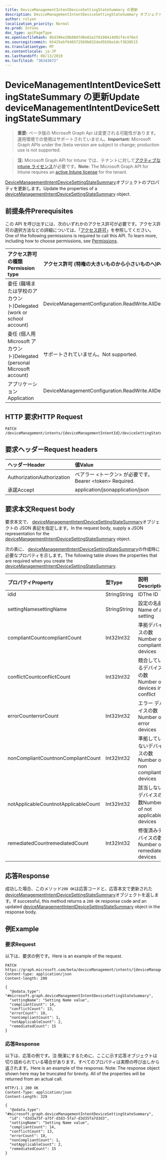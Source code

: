 ```yaml
---
title: DeviceManagementIntentDeviceSettingStateSummary の更新
description: DeviceManagementIntentDeviceSettingStateSummary オブジェクトのプロパティを更新します。
author: rolyon
localization_priority: Normal
ms.prod: Intune
doc_type: apiPageType
ms.openlocfilehash: 0bd396e28b80d7d0e81e2f8100414d91f4c470e3
ms.sourcegitcommit: b5425ebf648572569b032ded5b56e1dcf3830515
ms.translationtype: MT
ms.contentlocale: ja-JP
ms.lasthandoff: 08/13/2019
ms.locfileid: "36343672"
---
```

# <a name="update-devicemanagementintentdevicesettingstatesummary"></a><span data-ttu-id="78654-103">DeviceManagementIntentDeviceSettingStateSummary の更新</span><span class="sxs-lookup"><span data-stu-id="78654-103">Update deviceManagementIntentDeviceSettingStateSummary</span></span>

> <span data-ttu-id="78654-104">**重要:** ベータ版の Microsoft Graph Api は変更される可能性があります。運用環境での使用はサポートされていません。</span><span class="sxs-lookup"><span data-stu-id="78654-104">**Important:** Microsoft Graph APIs under the /beta version are subject to change; production use is not supported.</span></span>

> <span data-ttu-id="78654-105">**注:** Microsoft Graph API for Intune では、テナントに対して[アクティブな intune ライセンス](https://go.microsoft.com/fwlink/?linkid=839381)が必要です。</span><span class="sxs-lookup"><span data-stu-id="78654-105">**Note:** The Microsoft Graph API for Intune requires an [active Intune license](https://go.microsoft.com/fwlink/?linkid=839381) for the tenant.</span></span>

<span data-ttu-id="78654-106">[DeviceManagementIntentDeviceSettingStateSummary](../resources/intune-deviceintent-devicemanagementintentdevicesettingstatesummary.md)オブジェクトのプロパティを更新します。</span><span class="sxs-lookup"><span data-stu-id="78654-106">Update the properties of a [deviceManagementIntentDeviceSettingStateSummary](../resources/intune-deviceintent-devicemanagementintentdevicesettingstatesummary.md) object.</span></span>

## <a name="prerequisites"></a><span data-ttu-id="78654-107">前提条件</span><span class="sxs-lookup"><span data-stu-id="78654-107">Prerequisites</span></span>
<span data-ttu-id="78654-p101">この API を呼び出すには、次のいずれかのアクセス許可が必要です。アクセス許可の選択方法などの詳細については、「[アクセス許可](/graph/permissions-reference)」を参照してください。</span><span class="sxs-lookup"><span data-stu-id="78654-p101">One of the following permissions is required to call this API. To learn more, including how to choose permissions, see [Permissions](/graph/permissions-reference).</span></span>

|<span data-ttu-id="78654-110">アクセス許可の種類</span><span class="sxs-lookup"><span data-stu-id="78654-110">Permission type</span></span>|<span data-ttu-id="78654-111">アクセス許可 (特権の大きいものから小さいものへ)</span><span class="sxs-lookup"><span data-stu-id="78654-111">Permissions (from most to least privileged)</span></span>|
|:---|:---|
|<span data-ttu-id="78654-112">委任 (職場または学校のアカウント)</span><span class="sxs-lookup"><span data-stu-id="78654-112">Delegated (work or school account)</span></span>|<span data-ttu-id="78654-113">DeviceManagementConfiguration.ReadWrite.All</span><span class="sxs-lookup"><span data-stu-id="78654-113">DeviceManagementConfiguration.ReadWrite.All</span></span>|
|<span data-ttu-id="78654-114">委任 (個人用 Microsoft アカウント)</span><span class="sxs-lookup"><span data-stu-id="78654-114">Delegated (personal Microsoft account)</span></span>|<span data-ttu-id="78654-115">サポートされていません。</span><span class="sxs-lookup"><span data-stu-id="78654-115">Not supported.</span></span>|
|<span data-ttu-id="78654-116">アプリケーション</span><span class="sxs-lookup"><span data-stu-id="78654-116">Application</span></span>|<span data-ttu-id="78654-117">DeviceManagementConfiguration.ReadWrite.All</span><span class="sxs-lookup"><span data-stu-id="78654-117">DeviceManagementConfiguration.ReadWrite.All</span></span>|

## <a name="http-request"></a><span data-ttu-id="78654-118">HTTP 要求</span><span class="sxs-lookup"><span data-stu-id="78654-118">HTTP Request</span></span>
<!-- {
  "blockType": "ignored"
}
-->
``` http
PATCH /deviceManagement/intents/{deviceManagementIntentId}/deviceSettingStateSummaries/{deviceManagementIntentDeviceSettingStateSummaryId}
```

## <a name="request-headers"></a><span data-ttu-id="78654-119">要求ヘッダー</span><span class="sxs-lookup"><span data-stu-id="78654-119">Request headers</span></span>
|<span data-ttu-id="78654-120">ヘッダー</span><span class="sxs-lookup"><span data-stu-id="78654-120">Header</span></span>|<span data-ttu-id="78654-121">値</span><span class="sxs-lookup"><span data-stu-id="78654-121">Value</span></span>|
|:---|:---|
|<span data-ttu-id="78654-122">Authorization</span><span class="sxs-lookup"><span data-stu-id="78654-122">Authorization</span></span>|<span data-ttu-id="78654-123">ベアラー &lt;トークン&gt; が必要です。</span><span class="sxs-lookup"><span data-stu-id="78654-123">Bearer &lt;token&gt; Required.</span></span>|
|<span data-ttu-id="78654-124">承諾</span><span class="sxs-lookup"><span data-stu-id="78654-124">Accept</span></span>|<span data-ttu-id="78654-125">application/json</span><span class="sxs-lookup"><span data-stu-id="78654-125">application/json</span></span>|

## <a name="request-body"></a><span data-ttu-id="78654-126">要求本文</span><span class="sxs-lookup"><span data-stu-id="78654-126">Request body</span></span>
<span data-ttu-id="78654-127">要求本文で、 [deviceManagementIntentDeviceSettingStateSummary](../resources/intune-deviceintent-devicemanagementintentdevicesettingstatesummary.md)オブジェクトの JSON 表記を指定します。</span><span class="sxs-lookup"><span data-stu-id="78654-127">In the request body, supply a JSON representation for the [deviceManagementIntentDeviceSettingStateSummary](../resources/intune-deviceintent-devicemanagementintentdevicesettingstatesummary.md) object.</span></span>

<span data-ttu-id="78654-128">次の表に、 [deviceManagementIntentDeviceSettingStateSummary](../resources/intune-deviceintent-devicemanagementintentdevicesettingstatesummary.md)の作成時に必要なプロパティを示します。</span><span class="sxs-lookup"><span data-stu-id="78654-128">The following table shows the properties that are required when you create the [deviceManagementIntentDeviceSettingStateSummary](../resources/intune-deviceintent-devicemanagementintentdevicesettingstatesummary.md).</span></span>

|<span data-ttu-id="78654-129">プロパティ</span><span class="sxs-lookup"><span data-stu-id="78654-129">Property</span></span>|<span data-ttu-id="78654-130">型</span><span class="sxs-lookup"><span data-stu-id="78654-130">Type</span></span>|<span data-ttu-id="78654-131">説明</span><span class="sxs-lookup"><span data-stu-id="78654-131">Description</span></span>|
|:---|:---|:---|
|<span data-ttu-id="78654-132">id</span><span class="sxs-lookup"><span data-stu-id="78654-132">id</span></span>|<span data-ttu-id="78654-133">String</span><span class="sxs-lookup"><span data-stu-id="78654-133">String</span></span>|<span data-ttu-id="78654-134">ID</span><span class="sxs-lookup"><span data-stu-id="78654-134">The ID</span></span>|
|<span data-ttu-id="78654-135">settingName</span><span class="sxs-lookup"><span data-stu-id="78654-135">settingName</span></span>|<span data-ttu-id="78654-136">String</span><span class="sxs-lookup"><span data-stu-id="78654-136">String</span></span>|<span data-ttu-id="78654-137">設定の名前</span><span class="sxs-lookup"><span data-stu-id="78654-137">Name of a setting</span></span>|
|<span data-ttu-id="78654-138">compliantCount</span><span class="sxs-lookup"><span data-stu-id="78654-138">compliantCount</span></span>|<span data-ttu-id="78654-139">Int32</span><span class="sxs-lookup"><span data-stu-id="78654-139">Int32</span></span>|<span data-ttu-id="78654-140">準拠デバイスの数</span><span class="sxs-lookup"><span data-stu-id="78654-140">Number of compliant devices</span></span>|
|<span data-ttu-id="78654-141">conflictCount</span><span class="sxs-lookup"><span data-stu-id="78654-141">conflictCount</span></span>|<span data-ttu-id="78654-142">Int32</span><span class="sxs-lookup"><span data-stu-id="78654-142">Int32</span></span>|<span data-ttu-id="78654-143">競合しているデバイスの数</span><span class="sxs-lookup"><span data-stu-id="78654-143">Number of devices in conflict</span></span>|
|<span data-ttu-id="78654-144">errorCount</span><span class="sxs-lookup"><span data-stu-id="78654-144">errorCount</span></span>|<span data-ttu-id="78654-145">Int32</span><span class="sxs-lookup"><span data-stu-id="78654-145">Int32</span></span>|<span data-ttu-id="78654-146">エラー デバイスの数</span><span class="sxs-lookup"><span data-stu-id="78654-146">Number of error devices</span></span>|
|<span data-ttu-id="78654-147">nonCompliantCount</span><span class="sxs-lookup"><span data-stu-id="78654-147">nonCompliantCount</span></span>|<span data-ttu-id="78654-148">Int32</span><span class="sxs-lookup"><span data-stu-id="78654-148">Int32</span></span>|<span data-ttu-id="78654-149">準拠していないデバイスの数</span><span class="sxs-lookup"><span data-stu-id="78654-149">Number of non compliant devices</span></span>|
|<span data-ttu-id="78654-150">notApplicableCount</span><span class="sxs-lookup"><span data-stu-id="78654-150">notApplicableCount</span></span>|<span data-ttu-id="78654-151">Int32</span><span class="sxs-lookup"><span data-stu-id="78654-151">Int32</span></span>|<span data-ttu-id="78654-152">該当しないデバイスの数</span><span class="sxs-lookup"><span data-stu-id="78654-152">Number of not applicable devices</span></span>|
|<span data-ttu-id="78654-153">remediatedCount</span><span class="sxs-lookup"><span data-stu-id="78654-153">remediatedCount</span></span>|<span data-ttu-id="78654-154">Int32</span><span class="sxs-lookup"><span data-stu-id="78654-154">Int32</span></span>|<span data-ttu-id="78654-155">修復済みデバイスの数</span><span class="sxs-lookup"><span data-stu-id="78654-155">Number of remediated devices</span></span>|



## <a name="response"></a><span data-ttu-id="78654-156">応答</span><span class="sxs-lookup"><span data-stu-id="78654-156">Response</span></span>
<span data-ttu-id="78654-157">成功した場合、このメソッド`200 OK`は応答コードと、応答本文で更新された[deviceManagementIntentDeviceSettingStateSummary](../resources/intune-deviceintent-devicemanagementintentdevicesettingstatesummary.md)オブジェクトを返します。</span><span class="sxs-lookup"><span data-stu-id="78654-157">If successful, this method returns a `200 OK` response code and an updated [deviceManagementIntentDeviceSettingStateSummary](../resources/intune-deviceintent-devicemanagementintentdevicesettingstatesummary.md) object in the response body.</span></span>

## <a name="example"></a><span data-ttu-id="78654-158">例</span><span class="sxs-lookup"><span data-stu-id="78654-158">Example</span></span>

### <a name="request"></a><span data-ttu-id="78654-159">要求</span><span class="sxs-lookup"><span data-stu-id="78654-159">Request</span></span>
<span data-ttu-id="78654-160">以下は、要求の例です。</span><span class="sxs-lookup"><span data-stu-id="78654-160">Here is an example of the request.</span></span>
``` http
PATCH https://graph.microsoft.com/beta/deviceManagement/intents/{deviceManagementIntentId}/deviceSettingStateSummaries/{deviceManagementIntentDeviceSettingStateSummaryId}
Content-type: application/json
Content-length: 280

{
  "@odata.type": "#microsoft.graph.deviceManagementIntentDeviceSettingStateSummary",
  "settingName": "Setting Name value",
  "compliantCount": 14,
  "conflictCount": 13,
  "errorCount": 10,
  "nonCompliantCount": 1,
  "notApplicableCount": 2,
  "remediatedCount": 15
}
```

### <a name="response"></a><span data-ttu-id="78654-161">応答</span><span class="sxs-lookup"><span data-stu-id="78654-161">Response</span></span>
<span data-ttu-id="78654-p102">以下は、応答の例です。注:簡潔にするために、ここに示す応答オブジェクトは切り詰められている場合があります。すべてのプロパティは実際の呼び出しから返されます。</span><span class="sxs-lookup"><span data-stu-id="78654-p102">Here is an example of the response. Note: The response object shown here may be truncated for brevity. All of the properties will be returned from an actual call.</span></span>
``` http
HTTP/1.1 200 OK
Content-Type: application/json
Content-Length: 329

{
  "@odata.type": "#microsoft.graph.deviceManagementIntentDeviceSettingStateSummary",
  "id": "d3d3a75f-a75f-d3d3-5fa7-d3d35fa7d3d3",
  "settingName": "Setting Name value",
  "compliantCount": 14,
  "conflictCount": 13,
  "errorCount": 10,
  "nonCompliantCount": 1,
  "notApplicableCount": 2,
  "remediatedCount": 15
}
```






